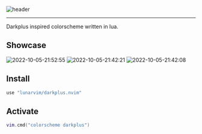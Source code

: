 
![header](./assets/Dark_PLUS.png)

---

Darkplus inspired colorscheme written in lua.

## Showcase
![2022-10-05-21:52:55](https://user-images.githubusercontent.com/696094/194197308-3b5c1728-fc07-4b80-b30b-1d14c09d6656.png)
![2022-10-05-21:42:21](https://user-images.githubusercontent.com/696094/194197310-e2728711-43c3-49d4-b1f4-4db7cd3b2901.png)
![2022-10-05-21:42:08](https://user-images.githubusercontent.com/696094/194197313-309fe9ec-4d4e-4c81-b95d-118117c895de.png)


## Install

```lua
use "lunarvim/darkplus.nvim"
```

## Activate

```lua
vim.cmd("colorscheme darkplus")
```

<!-- vim: set ft=markdown: -->